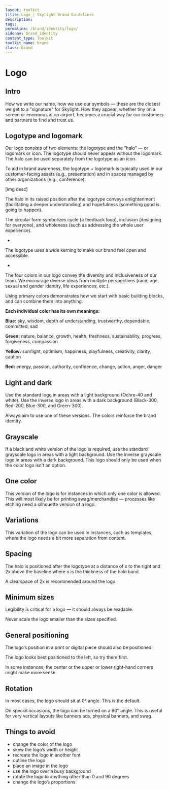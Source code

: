 ```yaml
---
layout: toolkit
title: Logo | Skylight Brand Guidelines
description:
tags:
permalink: /brand/identity/logo/
sidenav: brand_identity
content_type: Toolkit
toolkit_name: brand
class: brand
---
```


# Logo

## Intro

How we write our name, how we use our symbols — these are the closest we get to a "signature" for Skylight. How they appear, whether tiny on a screen or enormous at an airport, becomes a crucial way for our customers and partners to find and trust us.

## Logotype and logomark

Our logo consists of two elements: the logotype and the "halo" — or logomark or icon. The logotype should never appear without the logomark. The halo can be used separately from the logotype as an icon.

To aid in brand awareness, the logotype + logomark is typically used in our customer-facing assets (e.g., presentation) and in spaces managed by other organizations (e.g., conference).

[img desc]

The halo in its raised position after the logotype conveys enlightenment (facilitating a deeper understanding) and hopefulness (something good is going to happen).

The circular form symbolizes cycle (a feedback loop), inclusion (designing for everyone), and wholeness (such as addressing the whole user experience).

-

The logotype uses a wide kerning to make our brand feel open and accessible.

-

The four colors in our logo convey the diversity and inclusiveness of our team. We encourage diverse ideas from multiple perspectives (race, age, sexual and gender identity, life experiences, etc.).

Using primary colors demonstrates how we start with basic building blocks, and can combine them into anything.

**Each individual color has its own meanings:**

**Blue:** sky, wisdom, depth of understanding, trustworthy, dependable, committed, sad

**Green:** nature, balance, growth, health, freshness, sustainability, progress, forgiveness, compassion

**Yellow:** sun/light, optimism, happiness, playfulness, creativity, clarity, caution

**Red:** energy, passion, authority, confidence, change, action, anger, danger

## Light and dark

Use the standard logo in areas with a light background (Ochre-40 and white). Use the inverse logo in areas with a dark background (Black-300, Red-200, Blue-300, and Green-300).

Always aim to use one of these versions. The colors reinforce the brand identity.

## Grayscale

If a black and white version of the logo is required, use the standard grayscale logo in areas with a light background. Use the inverse grayscale logo in areas with a dark background. This logo should only be used when the color logo isn’t an option.

## One color

This version of the logo is for instances in which only one color is allowed. This will most likely be for printing swag/merchandise — processes like etching need a silhouette version of a logo.

## Variations

This variation of the logo can be used in instances, such as templates, where the logo needs a bit more separation from content.

## Spacing

The halo is positioned after the logotype at a distance of x to the right and 2x above the baseline where x is the thickness of the halo band.

A clearspace of 2x is recommended around the logo.

## Minimum sizes

Legibility is critical for a logo — it should always be readable.

Never scale the logo smaller than the sizes specified.

## General positioning

The logo’s position in a print or digital piece should also be positioned.

The logo looks best positioned to the left, so try there first.

In some instances, the center or the upper or lower right-hand corners might make more sense.

## Rotation

In most cases, the logo should sit at 0° angle. This is the default.

On special occasions, the logo can be turned on a 90° angle. This is useful for very vertical layouts like banners ads, physical banners, and swag.

## Things to avoid

- change the color of the logo
- skew the logo’s width or height
- recreate the logo in another font
- outline the logo
- place an image in the logo
- use the logo over a busy background
- rotate the logo to anything other than 0 and 90 degrees
- change the logo’s proportions
